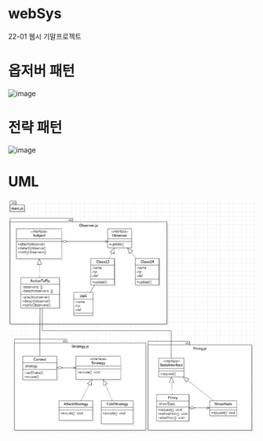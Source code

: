 # webSys
22-01 웹시 기말프로젝트

# 옵저버 패턴
![image](https://user-images.githubusercontent.com/39523433/171597209-41e76382-ef46-4ace-8eb1-243f19508a19.png)

# 전략 패턴
![image](https://user-images.githubusercontent.com/39523433/171597891-0fbe31ec-9b34-4dd7-bbe0-a0092cc7dd6b.png)

# UML
![img.png](img/uml.png)

